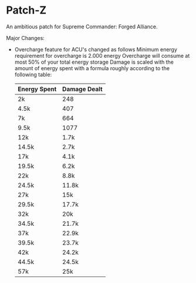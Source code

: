 Patch-Z
=======

An ambitious patch for Supreme Commander: Forged Alliance.



Major Changes:

 - Overcharge feature for ACU's changed as follows
   Minimum energy requirement for overcharge is 2.000 energy
   Overcharge will consume at most 50% of your total energy storage
   Damage is scaled with the amount of energy spent with a formula roughly
   according to the following table:
   
    Energy Spent | Damage Dealt
    -------------|-------------
    2k           | 248
    4.5k         | 407
    7k           | 664
    9.5k         | 1077
    12k          | 1.7k
    14.5k        | 2.7k
    17k          | 4.1k
    19.5k        | 6.2k
    22k          | 8.8k
    24.5k        | 11.8k
    27k          | 15k
    29.5k        | 17.7k
    32k          | 20k
    34.5k        | 21.7k
    37k          | 22.9k
    39.5k        | 23.7k
    42k          | 24.2k
    44.5k        | 24.5k
    57k          | 25k
